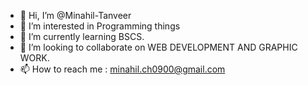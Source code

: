 - 👋 Hi, I’m @Minahil-Tanveer
- 👀 I’m interested in Programming things
- 🌱 I’m currently learning BSCS.
- 💞️ I’m looking to collaborate on WEB DEVELOPMENT AND GRAPHIC WORK.
- 📫 How to reach me : minahil.ch0900@gmail.com

<!---
Minahil-Tanveer/Minahil-Tanveer is a ✨ special ✨ repository because its `README.md` (this file) appears on your GitHub profile.
You can click the Preview link to take a look at your changes.
--->
